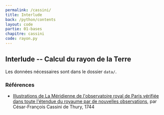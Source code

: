 ```yaml
---
permalink: /cassini/
title: Interlude
back: /python/contents
layout: code
partie: 01-bases
chapitre: cassini
code: rayon.py
---
```


## Interlude -- Calcul du rayon de la Terre

Les données nécessaires sont dans le dossier `data/`.

### Références 

- [Illustrations de La Méridienne de l'observatoire royal de Paris vérifiée dans toute l'étendue du royaume par de nouvelles observations](https://gallica.bnf.fr/ark:/12148/btv1b2600139h.item), par César-François Cassini de Thury, 1744
